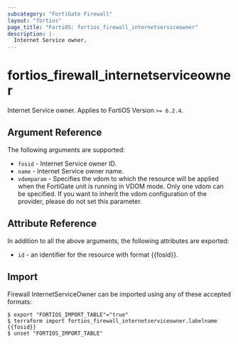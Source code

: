 ```yaml
---
subcategory: "FortiGate Firewall"
layout: "fortios"
page_title: "FortiOS: fortios_firewall_internetserviceowner"
description: |-
  Internet Service owner.
---
```


# fortios_firewall_internetserviceowner
Internet Service owner. Applies to FortiOS Version `>= 6.2.4`.

## Argument Reference

The following arguments are supported:

* `fosid` - Internet Service owner ID.
* `name` - Internet Service owner name.
* `vdomparam` - Specifies the vdom to which the resource will be applied when the FortiGate unit is running in VDOM mode. Only one vdom can be specified. If you want to inherit the vdom configuration of the provider, please do not set this parameter.


## Attribute Reference

In addition to all the above arguments, the following attributes are exported:
* `id` - an identifier for the resource with format {{fosid}}.

## Import

Firewall InternetServiceOwner can be imported using any of these accepted formats:
```
$ export "FORTIOS_IMPORT_TABLE"="true"
$ terraform import fortios_firewall_internetserviceowner.labelname {{fosid}}
$ unset "FORTIOS_IMPORT_TABLE"
```
